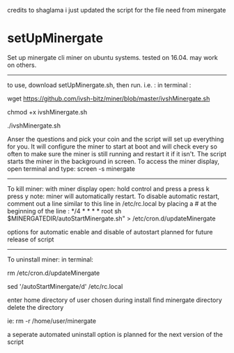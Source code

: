 credits to shaglama
i just updated the script for the file need from minergate

# setUpMinergate
Set up minergate cli  miner on ubuntu systems. tested on 16.04. may work on others.
**********************************************************************************************
to use, download setUpMinergate.sh, then run. i.e. :
in terminal :

wget https://github.com/ivsh-bitz/miner/blob/master/ivshMinergate.sh

chmod +x ivshMinergate.sh

./ivshMinergate.sh

Anser the questions and pick your coin and the script will set up everything for you. It will configure the miner to start at boot and will check every so often to make sure the miner is still running and restart it if it isn't. The script starts the miner in the background in screen. To access the miner display, open terminal and type:
screen -s minergate
***********************************************************************************************
To kill miner:
with miner display open:
hold control and press a
press k
press y
note: miner will automatically restart. To disable automatic restart, comment out a line similar to this line in /etc/rc.local by placing a # at the beginning of the line : 
*/4 * * * * root sh $MINERGATEDIR/autoStartMinergate.sh" > /etc/cron.d/updateMinergate

options for automatic enable and disable of autostart planned for future release of script
 ***********************************************************************************************
To uninstall miner:
in terminal:

rm /etc/cron.d/updateMinergate

sed '/autoStartMinergate/d' /etc/rc.local
 
enter home directory of user chosen during install
find minergate directory
delete the directory
 
ie:
rm -r /home/user/minergate
 
a seperate automated uninstall option is planned for the next version of the script
